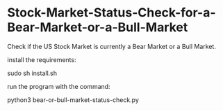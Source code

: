 # Stock-Market-Status-Check-for-a-Bear-Market-or-a-Bull-Market
Check if the US Stock Market is currently a Bear Market or a Bull Market. 

install the requirements: 

sudo sh install.sh 

run the program with the command: 

python3 bear-or-bull-market-status-check.py
